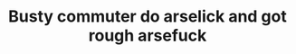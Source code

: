 ---
layout: post
title: Busty commuter do arselick and got rough arsefuck
duration: '06:54'
view: 202
rate: 2
video: 'http://fantasti.cc/embed/859463/'
category:
 - blowjob
 - busty
 - gorgeous
 - outdoor
 - rough
 - skinny
 - tattoo
tags: 
 - big-tits
 - sucked
 - fucked
priority: 0.9
changefreq: daily
---